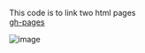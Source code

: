 This code is to link two html pages
<br>
[gh-pages](http://shanegibney.github.io/link-two-pages/)

![image](https://user-images.githubusercontent.com/17167992/187560811-6d06f514-3362-48b9-9fba-51ffbc2fb699.png)
